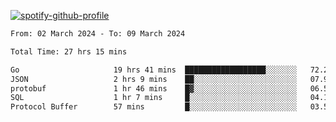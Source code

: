 [![spotify-github-profile](https://spotify-github-profile.vercel.app/api/view?uid=313pysyt3uxkjdidtiuvzf7nrnnu&cover_image=true&theme=natemoo-re&show_offline=false&background_color=121212&interchange=false&bar_color=53b14f&bar_color_cover=false)](https://spotify-github-profile.vercel.app/api/view?uid=313pysyt3uxkjdidtiuvzf7nrnnu&redirect=true)

<!--START_SECTION:waka-->

```txt
From: 02 March 2024 - To: 09 March 2024

Total Time: 27 hrs 15 mins

Go                     19 hrs 41 mins  ██████████████████░░░░░░░   72.24 %
JSON                   2 hrs 9 mins    ██░░░░░░░░░░░░░░░░░░░░░░░   07.94 %
protobuf               1 hr 46 mins    █▓░░░░░░░░░░░░░░░░░░░░░░░   06.50 %
SQL                    1 hr 7 mins     █░░░░░░░░░░░░░░░░░░░░░░░░   04.15 %
Protocol Buffer        57 mins         █░░░░░░░░░░░░░░░░░░░░░░░░   03.51 %
```

<!--END_SECTION:waka-->